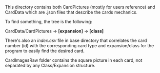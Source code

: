 This directory contains both CardPictures (mostly for users reference) and CardData which are .json files that describe the cards mechanics.

To find something, the tree is the following:

CardData/CardPictures -> **\[expansion\]** -> **\[class\]**

There's also an *index.csv* file in base directory that correlates the card number (id) with the corresponding card type and expansion/class for the program to easily find the desired card.

CardImagesRaw folder contains the square picture in each card, not separated by any Class/Expansion structure.
